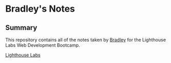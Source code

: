 # Bradley's Notes

## Summary 

This repository contains all of the notes taken by [Bradley](https://github.com/bmark88/lighthouse-web-notes) for the Lighthouse Labs Web Development Bootcamp.

[Lighthouse Labs](https://www.lighthouselabs.ca/)